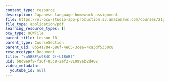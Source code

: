 ```yaml
---
content_type: resource
description: Japanese language homework assignment.
file: https://ol-ocw-studio-app-production.s3.amazonaws.com/courses/21g-504-japanese-iv-spring-2009/b8d9e9f9f26f85c82ef281099ab2d402_MIT21G_504S09_hw18.pdf
file_type: application/pdf
learning_resource_types: []
ocw_type: OCWFile
parent_title: Lesson 18
parent_type: CourseSection
parent_uid: 8b541784-586f-4e65-3cee-4ca3df5330c8
resourcetype: Document
title: "\u5BBF\u984C 2(~L18AB)"
uid: b8d9e9f9-f26f-85c8-2ef2-81099ab2d402
video_metadata:
  youtube_id: null
---
```

